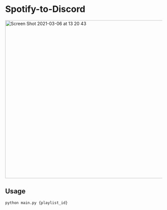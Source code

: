 # Spotify-to-Discord

<img width="508" alt="Screen Shot 2021-03-06 at 13 20 43" src="https://user-images.githubusercontent.com/24963003/110194980-ecdfc880-7e7e-11eb-9188-14ee5adb53e2.png">

## Usage

```
python main.py {playlist_id}
```
